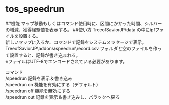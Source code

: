 # tos_speedrun
##機能
マップ移動もしくはコマンド使用時に、区間にかかった時間、シルバーの増減、獲得経験値を表示する。
##使い方
TreeofSaviorJP\data の中にipfファイルを設置する。  
新しいマップに入るか、コマンドで記録をシステムメッセージで表示。  
TreeofSaviorJP\addons\speedrun\record.csv フォルダと空のファイルを作って設置すると、記録が書き込まれる。  
※ファイルはUTF-8でエンコードされている必要があります。  
  
コマンド  
/speedrun      記録を表示＆書き込み  
/speedrun on   機能を有効にする（デフォルト）  
/speedrun off  機能を無効にする  
/speedrun out  記録を表示＆書き込みし、バラックへ戻る  
